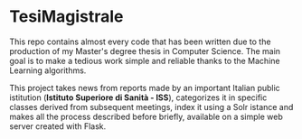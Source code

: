 # TesiMagistrale

This repo contains almost every code that has been written due to the production of my Master's degree thesis in Computer Science.
The main goal is to make a tedious work simple and reliable thanks to the Machine Learning algorithms.

This project takes news from reports made by an important Italian public istitution (**Istituto Superiore di Sanità - ISS**), categorizes it in specific classes derived from subsequent meetings, index it using a Solr istance and makes all the process described before briefly, available on a simple web server created with Flask.

